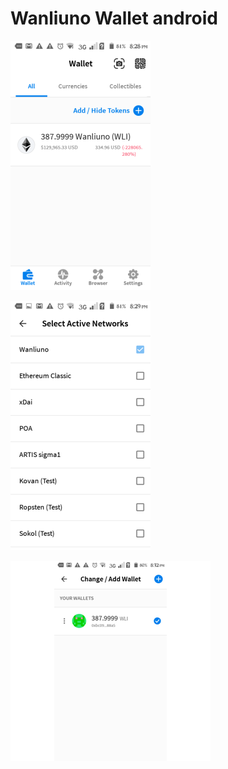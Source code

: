 # Wanliuno Wallet android


![image](https://raw.githubusercontent.com/wanliuno/ima/master/mobile/wallet-mobile.png)


![image](https://raw.githubusercontent.com/wanliuno/ima/master/mobile/wallet-mobile2.png)


![image](https://raw.githubusercontent.com/wanliuno/ima/master/mobile/wallet3.png)

